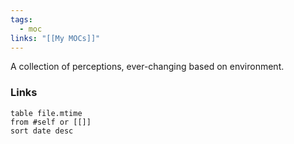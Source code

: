 ```yaml
---
tags:
  - moc
links: "[[My MOCs]]"
---
```

A collection of perceptions, ever-changing based on environment.
### Links
```dataview
table file.mtime
from #self or [[]]
sort date desc
```